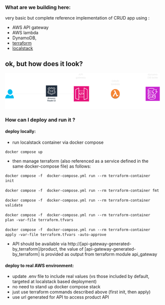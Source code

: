 ### What are we building here:
very basic but complete reference implementation of CRUD app using : 
- AWS API gateway
- AWS lambda
- DynamoDB,
- [terraform](https://www.terraform.io/ )
- [localstack](https://www.localstack.cloud/)

## ok, but how does it look?

![img](./design/CRUD_lambda.png)

### How can I deploy and run it ?

#### deploy locally:

- run localstack container via docker compose

```
docker compose up
```
- then manage terraform (also referenced as a service defined in the same docker-compose file) as follows:

```
docker compose -f  docker-compose.yml run --rm terraform-container init

docker compose -f  docker-compose.yml run --rm terraform-container fmt

docker compose -f  docker-compose.yml run --rm terraform-container validate

docker compose -f  docker-compose.yml run --rm terraform-container plan -var-file terraform.tfvars 

docker compose -f  docker-compose.yml run --rm terraform-container apply -var-file terraform.tfvars -auto-approve 

```
- API should be available via http://[api-gateway-generated-by_terraform]/product, the value of [api-gateway-generated-by_terraform] is provided as output from terraform module api_gateway

#### deploy to real AWS environment:
 - update .env file to include real values (vs those included by default, targeted at localstack based deployment)
 - no need to stand up docker compose stack
 - just use terraform commands described above (first init, then apply)
 - use url generated for API to access product API
